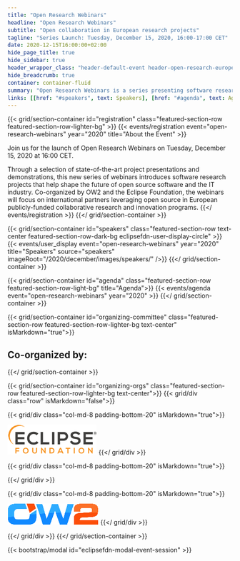 ```yaml
---
title: "Open Research Webinars"
headline: "Open Research Webinars"
subtitle: "Open collaboration in European research projects"
tagline: "Series Launch: Tuesday, December 15, 2020, 16:00-17:00 CET"
date: 2020-12-15T16:00:00+02:00
hide_page_title: true
hide_sidebar: true
header_wrapper_class: "header-default-event header-open-research-europe-event"
hide_breadcrumb: true
container: container-fluid
summary: "Open Research Webinars is a series presenting software research projects that are helping to shape the future of open source software and the IT industry. Co-organized by OW2 and the Eclipse Foundation, the webinars will focus on international partners leveraging open source in European publicly-funded collaborative research and innovation programs."
links: [[href: "#speakers", text: Speakers], [href: "#agenda", text: Agenda]]
---
```


{{< grid/section-container id="registration" class="featured-section-row featured-section-row-lighter-bg" >}}
  {{< events/registration event="open-research-webinars" year="2020" title="About the Event" >}} 

Join us for the launch of Open Research Webinars on Tuesday, December 15, 2020 at 16:00 CET. 

Through a selection of state-of-the-art project presentations and demonstrations, this new series of webinars introduces software research projects that help shape the future of open source software and the IT industry. Co-organized by OW2 and the Eclipse Foundation, the webinars will focus on international partners leveraging open source in European publicly-funded collaborative research and innovation programs.
  {{</ events/registration >}}
{{</ grid/section-container >}}

{{< grid/section-container id="speakers" class="featured-section-row text-center featured-section-row-dark-bg eclipsefdn-user-display-circle" >}}
  {{< events/user_display event="open-research-webinars" year="2020" title="Speakers" source="speakers" imageRoot="/2020/december/images/speakers/" />}}
{{</ grid/section-container >}}

{{< grid/section-container id="agenda" class="featured-section-row featured-section-row-light-bg" title="Agenda">}}
  {{< events/agenda event="open-research-webinars" year="2020" >}}
{{</ grid/section-container >}}

{{< grid/section-container id="organizing-committee" class="featured-section-row featured-section-row-lighter-bg text-center" isMarkdown="true">}}

## Co-organized by: 
{{</ grid/section-container >}}

{{< grid/section-container id="organizing-orgs" class="featured-section-row featured-section-row-lighter-bg text-center">}}
{{< grid/div class="row" isMarkdown="false">}}

{{< grid/div class="col-md-8 padding-bottom-20" isMarkdown="true">}}
  
  [![Eclipse Research](images/eclipse_logo.png)](http://eclipse.org/research)
{{</ grid/div >}}

{{< grid/div class="col-md-8 padding-bottom-20" isMarkdown="true">}}
  
{{</ grid/div >}}
 

{{< grid/div class="col-md-8 padding-bottom-20" isMarkdown="true">}}
  
  [![OW2](images/ow2.png)](https://www.ow2.org/)
{{</ grid/div >}}

{{</ grid/div >}}
{{</ grid/section-container >}}

{{< bootstrap/modal id="eclipsefdn-modal-event-session" >}}